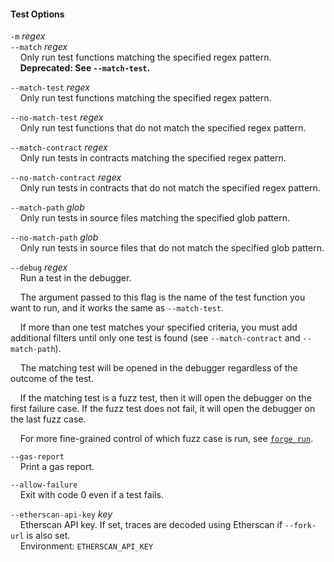 #### Test Options

`-m` *regex*  
`--match` *regex*  
&nbsp;&nbsp;&nbsp;&nbsp;Only run test functions matching the specified regex pattern.  
&nbsp;&nbsp;&nbsp;&nbsp;**Deprecated: See `--match-test`.**

`--match-test` *regex*  
&nbsp;&nbsp;&nbsp;&nbsp;Only run test functions matching the specified regex pattern.

`--no-match-test` *regex*  
&nbsp;&nbsp;&nbsp;&nbsp;Only run test functions that do not match the specified regex pattern.

`--match-contract` *regex*  
&nbsp;&nbsp;&nbsp;&nbsp;Only run tests in contracts matching the specified regex pattern.

`--no-match-contract` *regex*  
&nbsp;&nbsp;&nbsp;&nbsp;Only run tests in contracts that do not match the specified regex pattern.

`--match-path` *glob*  
&nbsp;&nbsp;&nbsp;&nbsp;Only run tests in source files matching the specified glob pattern.

`--no-match-path` *glob*  
&nbsp;&nbsp;&nbsp;&nbsp;Only run tests in source files that do not match the specified glob pattern.

`--debug` *regex*  
&nbsp;&nbsp;&nbsp;&nbsp;Run a test in the debugger.

&nbsp;&nbsp;&nbsp;&nbsp;The argument passed to this flag is the name of the test function you want to run, and it works the same as `--match-test`.

&nbsp;&nbsp;&nbsp;&nbsp;If more than one test matches your specified criteria, you must add additional filters until only one test is found (see `--match-contract` and `--match-path`).

&nbsp;&nbsp;&nbsp;&nbsp;The matching test will be opened in the debugger regardless of the outcome of the test.

&nbsp;&nbsp;&nbsp;&nbsp;If the matching test is a fuzz test, then it will open the debugger on the first failure case. If the fuzz test does not fail, it will open the debugger on the last fuzz case.

&nbsp;&nbsp;&nbsp;&nbsp;For more fine-grained control of which fuzz case is run, see [`forge run`](./forge-run.md).

`--gas-report`  
&nbsp;&nbsp;&nbsp;&nbsp;Print a gas report.

`--allow-failure`  
&nbsp;&nbsp;&nbsp;&nbsp;Exit with code 0 even if a test fails.

`--etherscan-api-key` *key*  
&nbsp;&nbsp;&nbsp;&nbsp;Etherscan API key. If set, traces are decoded using Etherscan if `--fork-url` is also set.  
&nbsp;&nbsp;&nbsp;&nbsp;Environment: `ETHERSCAN_API_KEY`

